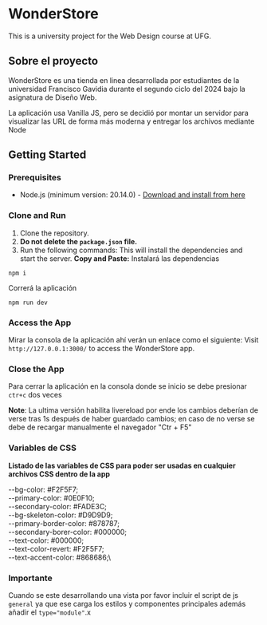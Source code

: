 **WonderStore**
================

This is a university project for the Web Design course at UFG.

**Sobre el proyecto**
--------------------

WonderStore es una tienda en linea desarrollada por estudiantes de la universidad Francisco Gavidia durante el segundo ciclo del 2024 bajo la asignatura de Diseño Web.

La aplicación usa Vanilla JS, pero se decidió por montar un servidor para visualizar las URL de forma más moderna y entregar los archivos mediante Node

**Getting Started**
-------------------

### Prerequisites

* Node.js (minimum version: 20.14.0) - [Download and install from here](https://nodejs.org/en)

### Clone and Run

1. Clone the repository.
2. **Do not delete the `package.json` file.**
3. Run the following commands:
This will install the dependencies and start the server.
**Copy and Paste:**
Instalará las dependencias
```
npm i
```
Correrá la aplicación
```
npm run dev
``` 
### Access the App

Mirar la consola de la aplicación ahí verán un enlace como el siguiente:
Visit `http://127.0.0.1:3000/` to access the WonderStore app.

### Close the App

Para cerrar la aplicación en la consola donde se inicio se debe presionar ```ctr+c``` dos veces


**Note**: 
La ultima versión habilita livereload por ende los cambios deberían de verse tras 1s después de haber guardado cambios; en caso de no verse se debe de recargar manualmente el navegador "Ctr + F5"
### Variables de CSS

**Listado de las variables de CSS para poder ser usadas en cualquier archivos CSS dentro de la app**

--bg-color: #F2F5F7;\
--primary-color: #0E0F10;\
--secondary-color: #FADE3C;\
--bg-skeleton-color: #D9D9D9;\
--primary-border-color: #878787;\
--secondary-borer-color: #000000;\
--text-color: #000000;\
--text-color-revert: #F2F5F7;\
--text-accent-color: #868686;\

### Importante

Cuando se este desarrollando una vista por favor incluir el script de js `general` ya que ese carga los estilos y componentes principales además añadir el `type="module"`.x